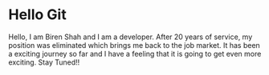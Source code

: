 # Hello Git

Hello, I am Biren Shah and I am a developer. After 20 years of service, my position was eliminated which brings me back to the job market. It has been a exciting journey so far and I have a feeling that it is going to get even more exciting.
Stay Tuned!!

